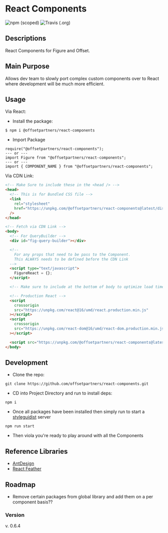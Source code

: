 # **React Components**

![npm (scoped)](https://img.shields.io/npm/v/@offsetpartners/react-components?style=for-the-badge) ![Travis (.org)](https://img.shields.io/travis/offsetpartners/react-components?style=for-the-badge)

## **Descriptions**

React Components for Figure and Offset.

## **Main Purpose**

Allows dev team to slowly port complex custom components over to React where development will be much more efficient.

## **Usage**

Via React:

- Install the package:

```properties
$ npm i @offsetpartners/react-components
```

- Import Package

```properties
require("@offsetpartners/react-components");
--- or ---
import Figure from "@offsetpartners/react-components";
--- or ---
import { COMPONENT_NAME } from "@offsetpartners/react-components";
```

Via CDN Link:

```html
<!-- Make Sure to include these in the <head /> -->
<head>
  <!-- This is for Bundled CSS file -->
  <link
    rel="stylesheet"
    href="https://unpkg.com/@offsetpartners/react-components@latest/dist/figure.css"
  />
</head>

<!-- Fetch via CDN Link -->
<body>
  <!-- For QueryBuilder -->
  <div id="fig-query-builder"></div>

  <!-- 
    For any props that need to be pass to the Component.
    This ALWAYS needs to be defined before the CDN Link
  -->
  <script type="text/javascript">
    FigureReact = {};
  </script>

  <!-- Make sure to include at the bottom of body to optimize load times -->

  <!-- Production React -->
  <script
    crossorigin
    src="https://unpkg.com/react@16/umd/react.production.min.js"
  ></script>
  <script
    crossorigin
    src="https://unpkg.com/react-dom@16/umd/react-dom.production.min.js"
  ></script>

  <script src="https://unpkg.com/@offsetpartners/react-components@latest/dist/figure.js"></script>
</body>
```

## **Development**

- Clone the repo:

```properties
git clone https://github.com/offsetpartners/react-components.git
```

- CD into Project Directory and run to install deps:

```properties
npm i
```

- Once all packages have been installed then simply run to start a [styleguidist](https://react-styleguidist.js.org/) server

```properties
npm run start
```

- Then viola you're ready to play around with all the Components

## **Reference Libraries**

- [AntDesign](https://ant.design/)
- [React Feather](https://github.com/feathericons/react-feather)

## **Roadmap**

- Remove certain packages from global library and add them on a per component basis??

### **Version**

v. 0.6.4
